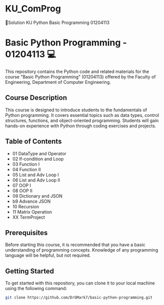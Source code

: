 # KU_ComProg
📗Solution KU Python Basic Programming 01204113 
# Basic Python Programming - 01204113 💻

This repository contains the Python code and related materials for the course "Basic Python Programming" (01204113) offered by the Faculty of Engineering, Department of Computer Engineering.

## Course Description

This course is designed to introduce students to the fundamentals of Python programming. It covers essential topics such as data types, control structures, functions, and object-oriented programming. Students will gain hands-on experience with Python through coding exercises and projects.

## Table of Contents

- 01 DataType and Operator
- 02 If-condition and Loop
- 03 Function I
- 04 Function II
- 05 List and Adv Loop I
- 06 List and Adv Loop II
- 07 OOP I
- 08 OOP II
- 09 Dictionary and JSON
- b9 Advance JSON
- 10 Recursion
- 11 Matrix Operation
- XX TermProject
  
## Prerequisites

Before starting this course, it is recommended that you have a basic understanding of programming concepts. Knowledge of any programming language will be helpful, but not required.

## Getting Started

To get started with this repository, you can clone it to your local machine using the following command:

```bash
git clone https://github.com/DrGMark7/basic-python-programming.git
